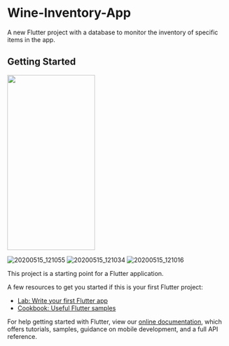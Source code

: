 # Wine-Inventory-App

A new Flutter project with a database to monitor the inventory of specific items in the app.

## Getting Started

<img src="https://user-images.githubusercontent.com/56199413/82020261-62876780-96a6-11ea-8ca8-f756d0ee77f7.jpg" width="200" height="400" />

![20200515_121055](https://user-images.githubusercontent.com/56199413/82020261-62876780-96a6-11ea-8ca8-f756d0ee77f7.jpg)
![20200515_121034](https://user-images.githubusercontent.com/56199413/82020264-631ffe00-96a6-11ea-8485-3ccac9d61e6f.jpg)
![20200515_121016](https://user-images.githubusercontent.com/56199413/82020267-64512b00-96a6-11ea-9ec3-40f54e15cf40.jpg)

This project is a starting point for a Flutter application.

A few resources to get you started if this is your first Flutter project:

- [Lab: Write your first Flutter app](https://flutter.dev/docs/get-started/codelab)
- [Cookbook: Useful Flutter samples](https://flutter.dev/docs/cookbook)

For help getting started with Flutter, view our
[online documentation](https://flutter.dev/docs), which offers tutorials,
samples, guidance on mobile development, and a full API reference.
